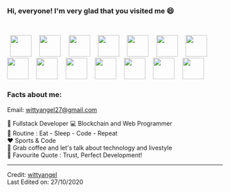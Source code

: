 ### Hi, everyone! I'm very glad that you visited me 😄

<div align="center">
 <br>
<p align="left"> 
  <code> <img height="50" src="https://www.vectorlogo.zone/logos/reactjs/reactjs-ar21.svg"> </code>
  <code> <img height="50" src="https://www.vectorlogo.zone/logos/nodejs/nodejs-ar21.svg"> </code>
  <code> <img height="50" src="https://www.vectorlogo.zone/logos/mysql/mysql-ar21.svg"> </code> 
  <code> <img height="50" src="https://www.vectorlogo.zone/logos/java/java-ar21.svg"> </code> 
  <code> <img height="50" src="https://www.vectorlogo.zone/logos/vuejs/vuejs-ar21.svg"> </code>
  <code> <img height="50" src="https://www.vectorlogo.zone/logos/mongodb/mongodb-ar21.svg"> </code> 
  <code> <img height="50" src="https://www.vectorlogo.zone/logos/npmjs/npmjs-ar21.svg"> </code> 
  <code> <img height="50" src="https://www.vectorlogo.zone/logos/linux/linux-ar21.svg"> </code> 
 <code> <img height="50" src="https://www.vectorlogo.zone/logos/php/php-ar21.svg"> </code> 
 <code> <img height="50" src="https://www.vectorlogo.zone/logos/ethereum/ethereum-icon.svg"> </code> 
 <code> <img height="50" src="https://www.vectorlogo.zone/logos/bitcoin/bitcoin-icon.svg"> </code>
 <code> <img height="50" src="https://www.vectorlogo.zone/logos/golang/golang-ar21.svg"> </code>   
 <code> <img height="50" src="https://www.vectorlogo.zone/logos/typescriptlang/typescriptlang-ar21.svg"> </code>   
 <code> <img height="50" src="https://www.vectorlogo.zone/logos/jquery/jquery-ar21.svg"> </code>   
 
  </p>
 </div> 
 <div align="center">
 </div>

### Facts about me:<br>

Email: wittyangel27@gmail.com

👧 Fullstack Developer
💻 Blockchain and Web Programmer<br>
🔄 Routine : Eat - Sleep - Code - Repeat<br>
❤️ Sports & Code<br>
💬 Grab coffee and let's talk about technology and livestyle<br>
📝 Favourite Quote : Trust, Perfect Development!<br>

---

Credit: [wittyangel](https://github.com/wittyangel) <br>
Last Edited on: 27/10/2020
